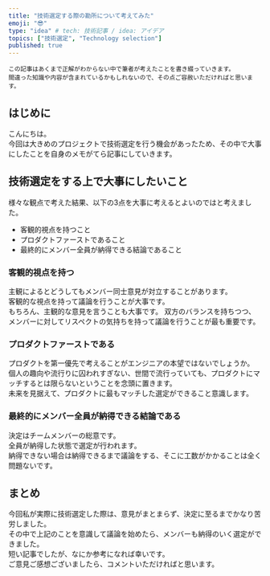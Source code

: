 ```yaml
---
title: "技術選定する際の勘所について考えてみた"
emoji: "😎"
type: "idea" # tech: 技術記事 / idea: アイデア
topics: ["技術選定", "Technology selection"]
published: true
---
```


```note info
この記事はあくまで正解がわからない中で筆者が考えたことを書き綴っていきます。
間違った知識や内容が含まれているかもしれないので、その点ご容赦いただければと思います。
```
## はじめに
こんにちは。  
今回は大きめのプロジェクトで技術選定を行う機会があったため、その中で大事にしたことを自身のメモがてら記事にしていきます。

## 技術選定をする上で大事にしたいこと
様々な観点で考えた結果、以下の3点を大事に考えるとよいのではと考えました。

- 客観的視点を持つこと
- プロダクトファーストであること
- 最終的にメンバー全員が納得できる結論であること

### 客観的視点を持つ
主観によるとどうしてもメンバー同士意見が対立することがあります。  
客観的な視点を持って議論を行うことが大事です。  
もちろん、主観的な意見を言うことも大事です。
双方のバランスを持ちつつ、メンバーに対してリスペクトの気持ちを持って議論を行うことが最も重要です。

### プロダクトファーストである
プロダクトを第一優先で考えることがエンジニアの本望ではないでしょうか。  
個人の趣向や流行りに囚われすぎない、世間で流行っていても、プロダクトにマッチするとは限らないということを念頭に置きます。  
未来を見据えて、プロダクトに最もマッチした選定ができること意識します。  

### 最終的にメンバー全員が納得できる結論である
決定はチームメンバーの総意です。  
全員が納得した状態で選定が行われます。  
納得できない場合は納得できるまで議論をする、そこに工数がかかることは全く問題ないです。

## まとめ
今回私が実際に技術選定した際は、意見がまとまらず、決定に至るまでかなり苦労しました。  
その中で上記のことを意識して議論を始めたら、メンバーも納得のいく選定ができました。  
短い記事でしたが、なにか参考になれば幸いです。  
ご意見ご感想ございましたら、コメントいただければと思います。  
